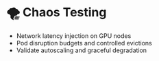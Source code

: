 # 🌪️ Chaos Testing

- Network latency injection on GPU nodes
- Pod disruption budgets and controlled evictions
- Validate autoscaling and graceful degradation
